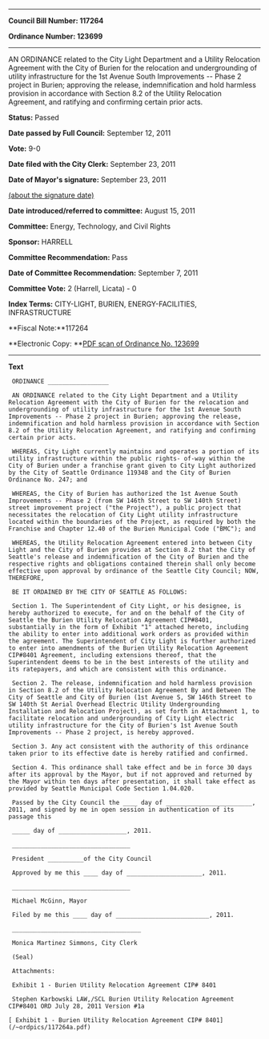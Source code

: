 

********

**Council Bill Number: 117264**
   
**Ordinance Number: 123699**
********

 AN ORDINANCE related to the City Light Department and a Utility Relocation Agreement with the City of Burien for the relocation and undergrounding of utility infrastructure for the 1st Avenue South Improvements -- Phase 2 project in Burien; approving the release, indemnification and hold harmless provision in accordance with Section 8.2 of the Utility Relocation Agreement, and ratifying and confirming certain prior acts.

**Status:** Passed
   
**Date passed by Full Council:** September 12, 2011
   
**Vote:** 9-0
   
**Date filed with the City Clerk:** September 23, 2011
   
**Date of Mayor's signature:** September 23, 2011
   
[(about the signature date)](/~public/approvaldate.htm)
   
   
   
**Date introduced/referred to committee:** August 15, 2011
   
**Committee:** Energy, Technology, and Civil Rights
   
**Sponsor:** HARRELL
   
**Committee Recommendation:** Pass
   
**Date of Committee Recommendation:** September 7, 2011
   
**Committee Vote:** 2 (Harrell, Licata) - 0
   
   
**Index Terms:** CITY-LIGHT, BURIEN, ENERGY-FACILITIES, INFRASTRUCTURE

**Fiscal Note:**117264

**Electronic Copy: **[PDF scan of Ordinance No. 123699](/~archives/Ordinances/Ord_123699.pdf)

********

**Text**
   
```
 ORDINANCE _________________

 AN ORDINANCE related to the City Light Department and a Utility Relocation Agreement with the City of Burien for the relocation and undergrounding of utility infrastructure for the 1st Avenue South Improvements -- Phase 2 project in Burien; approving the release, indemnification and hold harmless provision in accordance with Section 8.2 of the Utility Relocation Agreement, and ratifying and confirming certain prior acts.

 WHEREAS, City Light currently maintains and operates a portion of its utility infrastructure within the public rights- of-way within the City of Burien under a franchise grant given to City Light authorized by the City of Seattle Ordinance 119348 and the City of Burien Ordinance No. 247; and

 WHEREAS, the City of Burien has authorized the 1st Avenue South Improvements -- Phase 2 (from SW 146th Street to SW 140th Street) street improvement project ("the Project"), a public project that necessitates the relocation of City Light utility infrastructure located within the boundaries of the Project, as required by both the Franchise and Chapter 12.40 of the Burien Municipal Code ("BMC"); and

 WHEREAS, the Utility Relocation Agreement entered into between City Light and the City of Burien provides at Section 8.2 that the City of Seattle's release and indemnification of the City of Burien and the respective rights and obligations contained therein shall only become effective upon approval by ordinance of the Seattle City Council; NOW, THEREFORE,

 BE IT ORDAINED BY THE CITY OF SEATTLE AS FOLLOWS:

 Section 1. The Superintendent of City Light, or his designee, is hereby authorized to execute, for and on the behalf of the City of Seattle the Burien Utility Relocation Agreement CIP#8401, substantially in the form of Exhibit "1" attached hereto, including the ability to enter into additional work orders as provided within the agreement. The Superintendent of City Light is further authorized to enter into amendments of the Burien Utility Relocation Agreement CIP#8401 Agreement, including extensions thereof, that the Superintendent deems to be in the best interests of the utility and its ratepayers, and which are consistent with this ordinance.

 Section 2. The release, indemnification and hold harmless provision in Section 8.2 of the Utility Relocation Agreement By and Between The City of Seattle and City of Burien (1st Avenue S, SW 146th Street to SW 140th St Aerial Overhead Electric Utility Undergrounding Installation and Relocation Project), as set forth in Attachment 1, to facilitate relocation and undergrounding of City Light electric utility infrastructure for the City of Burien's 1st Avenue South Improvements -- Phase 2 project, is hereby approved.

 Section 3. Any act consistent with the authority of this ordinance taken prior to its effective date is hereby ratified and confirmed.

 Section 4. This ordinance shall take effect and be in force 30 days after its approval by the Mayor, but if not approved and returned by the Mayor within ten days after presentation, it shall take effect as provided by Seattle Municipal Code Section 1.04.020.

 Passed by the City Council the ____ day of ________________________, 2011, and signed by me in open session in authentication of its passage this

 _____ day of ___________________, 2011.

 _________________________________

 President __________of the City Council

 Approved by me this ____ day of _____________________, 2011.

 _________________________________

 Michael McGinn, Mayor

 Filed by me this ____ day of __________________________, 2011.

 ____________________________________

 Monica Martinez Simmons, City Clerk

 (Seal)

 Attachments:

 Exhibit 1 - Burien Utility Relocation Agreement CIP# 8401

 Stephen Karbowski LAW,/SCL Burien Utility Relocation Agreement CIP#8401 ORD July 28, 2011 Version #1a

[ Exhibit 1 - Burien Utility Relocation Agreement CIP# 8401](/~ordpics/117264a.pdf)

```
